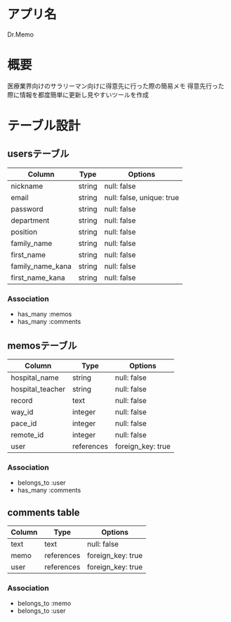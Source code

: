 # アプリ名
Dr.Memo

# 概要
医療業界向けのサラリーマン向けに得意先に行った際の簡易メモ
得意先行った際に情報を都度簡単に更新し見やすいツールを作成

# テーブル設計

## usersテーブル

| Column           | Type   | Options                   |
| -----------------|--------|---------------------------|
| nickname         | string | null: false               |
| email            | string | null: false, unique: true |
| password         | string | null: false               |
| department       | string | null: false               |
| position         | string | null: false               |
| family_name      | string | null: false               |
| first_name       | string | null: false               |
| family_name_kana | string | null: false               |
| first_name_kana  | string | null: false               |

### Association

- has_many :memos
- has_many :comments

## memosテーブル

| Column           | Type       | Options           |
| -----------------|------------|-------------------|
| hospital_name    | string     | null: false       |
| hospital_teacher | string     | null: false       |
| record           | text       | null: false       |
| way_id           | integer    | null: false       |
| pace_id          | integer    | null: false       |
| remote_id        | integer    | null: false       |
| user             | references | foreign_key: true |

### Association

- belongs_to :user
- has_many :comments

## comments table

| Column | Type       | Options           |
|--------|------------|-------------------|
| text   | text       | null: false       |
| memo   | references | foreign_key: true |
| user   | references | foreign_key: true |

### Association

- belongs_to :memo
- belongs_to :user
